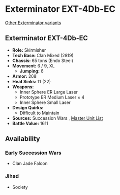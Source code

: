 # Exterminator EXT-4Db-EC 

[Other Exterminator variants](../exterminator.md) 

## Exterminator EXT-4Db-EC 

- **Role:** Skirmisher 
- **Tech Base:** Clan Mixed (2819) 
- **Chassis:** 65 tons (Endo Steel) 
- **Movement:** 6 / 9, XL 
  - **Jumping:** 6 
- **Armor:** 208 
- **Heat Sinks:** 11 (22) 
- **Weapons:** 
  - Inner Sphere ER Large Laser 
  - Prototype ER Medium Laser × 4 
  - Inner Sphere Small Laser 
- **Design Quirks:** 
  - Difficult to Maintain 
- **Sources:** Succession Wars , [Master Unit List](http://masterunitlist.info/Unit/Details/7682) 
- **Battle Value:** 1611 

## Availability 

### Early Succession Wars 

- Clan Jade Falcon 

### Jihad 

- Society 

